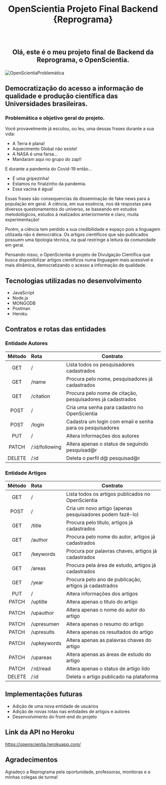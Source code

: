 <h1 align="center">
    <br>
    <p align="center">OpenScientia Projeto Final Backend {Reprograma} <p>
</h1>

<h2 align="center">
    <br>
    <p align="center">Olá, este é o meu projeto final de Backend da Reprograma, o OpenScientia.<p>
</h2> 

![OpenScientiaProblemática](./frontend/images/OPENcutted.jpg)

## Democratização do acesso a informação de qualidade e produção científica das Universidades brasileiras.

### Problemática e objetivo geral do projeto.

Você provavelmente já escutou, ou leu, uma dessas frases durante a sua vida:
* A Terra é plana!
* Aquecimento Global não existe!
* A NASA é uma farsa...
* Mandaram aqui no grupo do zap!!

E durante a pandemia do Covid-19 então...
* É uma gripezinha!
* Estamos no finalzinho da pandemia.
* Essa vacina é água!

Essas frases são consequencias da disseminação de fake news para a população em geral. A ciência, em sua essência, nos dá respostas para diversos questonamentos do universo, se baseando em estudos metodológicos, estudos á realizados anteriormente e claro, muita experimentação!

Porém, a ciência tem perdido a sua credibilidade e espaço pois a linguagem utilizada não é democrática. Os artigos científicos que são publicados possuem uma tipologia técnica, na qual restringe a leitura da comunidade em geral.

Pensando nisso, o OpenScientia é projeto de Divulgação Científica que busca disponibilizar artigos cientificos numa linguagem mais acessível e mais dinâmica, democratizando o acesso a informação de qualidade.

## Tecnologias utilizadas no desenvolvimento

* JavaScript
* Node.js
* MONGODB
* Postman
* Heroku

## Contratos e rotas das entidades
### Entidade Autores

| Método   |  Rota        | Contrato  |
|:--------:|:-------------| ------- |
| GET | / | Lista todos os pesquisadores cadastrados |
| GET | /name | Procura pelo nome, pesquisadores já cadastrados |
| GET | /citation | Procura pelo nome de citação, pesquisadores já cadastrados |
| POST | / | Cria uma senha para cadastro no OpenScientia |
| POST | /login | Cadastra um login com email e senha para os pesquisadores|
| PUT | / | Altera informações dos autores |
| PATCH | /:id/following | Altera apenas o status de seguindo pesquisad@r |
| DELETE | /:id | Deleta o perfil d@ pesquisad@r |

### Entidade Artigos

| Método   |  Rota        | Contrato  |
|:--------:|:-------------| ------- |
| GET | / | Lista todos os artigos publicados no OpenScientia |
| POST | / | Cria um novo artigo (apenas pesquisadores podem fazê-lo) |
| GET | /title | Procura pelo título, artigos já cadastrados|
| GET | /author | Procura pelo nome do autor, artigos já cadastrados |
| GET | /keywords | Procura por palavras chaves, artigos já cadastrados |
| GET | /areas | Procura pela área de estudo, artigos já cadastrados |
| GET | /year | Procura pelo ano de publicação, artigos já cadastrados |
| PUT | / | Altera informações dos artigos |
| PATCH | /uptitle | Altera apenas o título do artigo |
| PATCH | /upauthor | Altera apenas o nome do autor do artigo |
| PATCH | /upresumen | Altera apenas o resumo do artigo |
| PATCH | /upresults | Altera apenas os resultados do artigo |
| PATCH | /upkeywords | Altera apenas as palavras chaves do artigo |
| PATCH | /upareas | Altera apenas as áreas de estudo do artigo |
| PATCH | /:id/read | Altera apenas o status de artigo lido |
| DELETE | /:id | Deleta o artigo publicado na plataforma |

## Implementações futuras

* Adição de uma nova entidade de usuários
* Adição de novas rotas nas entidades de artigos e autores
* Desenvolvimento do front-end do projeto

## Link da API no Heroku

https://openscientia.herokuapp.com/

## Agradecimentos

Agradeço a Reprograma pela oportunidade, professoras, monitoras e a minhas colegas de turma!